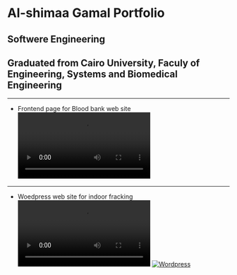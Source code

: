 # Al-shimaa Gamal Portfolio
## Softwere Engineering
## Graduated from Cairo University, Faculy of Engineering, Systems and Biomedical Engineering

-----------------------------------------------------------------------------------------------

- Frontend page for Blood bank web site
![BloodBank](Bloodbank.mp4)
-----------------------------------------------------------------------------------------------
- Woedpress web site for indoor fracking
![Wordpress](wordpress.mp4)
[![Wordpress]({wordpress.jpg})]({https://github.com/AlshimaaGamalAlsaied/PORTFOLIO/blob/master/wordpress.mp4} "Link Video")
